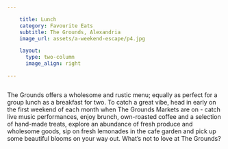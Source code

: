 ```yaml
---

    title: Lunch
    category: Favourite Eats
    subtitle: The Grounds, Alexandria
    image_url: assets/a-weekend-escape/p4.jpg

    layout:
      type: two-column
      image_align: right

---
```


<img src="/holiday/assets/a-weekend-escape/p4-1.jpg" alt="">

The Grounds offers a wholesome and rustic menu; equally as perfect for a group lunch as a breakfast for two. To catch a great vibe, head in early on the first weekend of each month when The Grounds Markets are on - catch live music performances, enjoy brunch, own-roasted coffee and a selection of hand-made treats, explore an abundance of fresh produce and wholesome goods, sip on fresh lemonades in the cafe garden and pick up some beautiful blooms on your way out. What’s not to love at The Grounds?
